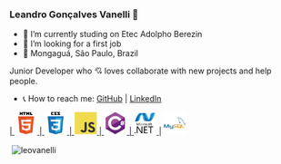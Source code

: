 ### Leandro Gonçalves Vanelli 👋

<!--
**LeoVanelli/LeoVanelli** is a ✨ _special_ ✨ repository because its `README.md` (this file) appears on your GitHub profile. -->

*  🌱 I’m currently studing on Etec Adolpho Berezin
*  🥇 I’m looking for a first job
*  📍  Mongaguá, São Paulo, Brazil

Junior Developer who 💘 loves collaborate with new projects and help people.

*  📞 How to reach me: 
[GitHub](https://github.com/LeoVanelli) | [LinkedIn](https://www.linkedin.com/in/leandro-vanelli/) 

<p align="left"> <a href="https://www.w3schools.com/cs/" target="_blank"> 
<a href="https://www.w3.org/html/" target="_blank"> | <!-- HTML5 -->
<img src="https://raw.githubusercontent.com/devicons/devicon/master/icons/html5/html5-original-wordmark.svg" alt="html5" width="40" height="40"/> </a> 
<a href="https://developer.mozilla.org/en-US/docs/Web/JavaScript" target="_blank"> |
<img src="https://raw.githubusercontent.com/devicons/devicon/master/icons/css3/css3-original-wordmark.svg" alt="css3" width="40" height="40"/> </a> 
<a href="https://dotnet.microsoft.com/" target="_blank"> | <!-- CSS3 -->
<img src="https://raw.githubusercontent.com/devicons/devicon/master/icons/javascript/javascript-original.svg" alt="javascript" width="40" height="40"/> </a> 
<a href="https://www.mysql.com/" target="_blank"> | <!-- JAVASCRIPT -->
<img src="https://raw.githubusercontent.com/devicons/devicon/master/icons/csharp/csharp-original.svg" alt="csharp" width="40" height="40"/> </a> 
<a href="https://www.w3schools.com/css/" target="_blank"> | <!-- CSHARP -->
<img src="https://raw.githubusercontent.com/devicons/devicon/master/icons/dot-net/dot-net-original-wordmark.svg" alt="dotnet" width="40" height="40"/> </a> |
  <!-- .NET -->
<img src="https://raw.githubusercontent.com/devicons/devicon/master/icons/mysql/mysql-original-wordmark.svg" alt="mysql" width="40" height="40"/> </a> <!-- MySQL-->

<p>&nbsp;<img align="center" src="https://github-readme-stats.vercel.app/api?username=leovanelli&show_icons=true&theme=dracula&locale=en" alt="leovanelli" /></p>
